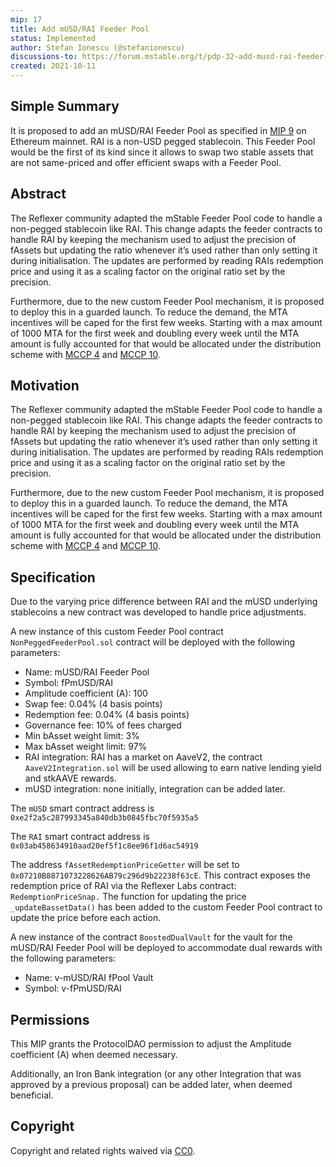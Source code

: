 ```yaml
---
mip: 17
title: Add mUSD/RAI Feeder Pool
status: Implemented
author: Stefan Ionescu (@stefanionescu)
discussions-to: https://forum.mstable.org/t/pdp-32-add-musd-rai-feeder-pool/668/5
created: 2021-10-11
---
```


## Simple Summary

It is proposed to add an mUSD/RAI Feeder Pool as specified in [MIP 9](./mip-9) on Ethereum mainnet. RAI is a non-USD pegged stablecoin. This Feeder Pool would be the first of its kind since it allows to swap two stable assets that are not same-priced and offer efficient swaps with a Feeder Pool.

## Abstract

The Reflexer community adapted the mStable Feeder Pool code to handle a non-pegged stablecoin like RAI. This change adapts the feeder contracts to handle RAI by keeping the mechanism used to adjust the precision of fAssets but updating the ratio whenever it’s used rather than only setting it during initialisation. The updates are performed by reading RAIs redemption price and using it as a scaling factor on the original ratio set by the precision.

Furthermore, due to the new custom Feeder Pool mechanism, it is proposed to deploy this in a guarded launch. To reduce the demand, the MTA incentives will be caped for the first few weeks. Starting with a max amount of 1000 MTA for the first week and doubling every week until the MTA amount is fully accounted for that would be allocated under the distribution scheme with [MCCP 4](https://mips.mstable.org/MCCP/mccp-4.html) and [MCCP 10](https://mips.mstable.org/MCCP/mccp-10.html).

## Motivation

The Reflexer community adapted the mStable Feeder Pool code to handle a non-pegged stablecoin like RAI. This change adapts the feeder contracts to handle RAI by keeping the mechanism used to adjust the precision of fAssets but updating the ratio whenever it’s used rather than only setting it during initialisation. The updates are performed by reading RAIs redemption price and using it as a scaling factor on the original ratio set by the precision.

Furthermore, due to the new custom Feeder Pool mechanism, it is proposed to deploy this in a guarded launch. To reduce the demand, the MTA incentives will be caped for the first few weeks. Starting with a max amount of 1000 MTA for the first week and doubling every week until the MTA amount is fully accounted for that would be allocated under the distribution scheme with [MCCP 4](https://mips.mstable.org/MCCP/mccp-4.html) and [MCCP 10](https://mips.mstable.org/MCCP/mccp-10.html).

## Specification

Due to the varying price difference between RAI and the mUSD underlying stablecoins a new contract was developed to handle price adjustments.

A new instance of this custom Feeder Pool contract `NonPeggedFeederPool.sol` contract will be deployed with the following parameters:

- Name: mUSD/RAI Feeder Pool
- Symbol: fPmUSD/RAI
- Amplitude coefficient (A): 100
- Swap fee: 0.04% (4 basis points)
- Redemption fee: 0.04% (4 basis points)
- Governance fee: 10% of fees charged
- Min bAsset weight limit: 3%
- Max bAsset weight limit: 97%
- RAI integration: RAI has a market on AaveV2, the contract `AaveV2Integration.sol` will be used allowing to earn native lending yield and stkAAVE rewards.
- mUSD integration: none initially, integration can be added later.

The `mUSD` smart contract address is `0xe2f2a5c287993345a840db3b0845fbc70f5935a5`

The `RAI` smart contract address is `0x03ab458634910aad20ef5f1c8ee96f1d6ac54919`

The address `fAssetRedemptionPriceGetter` will be set to `0x07210B8871073228626AB79c296d9b22238f63cE`. This contract exposes the redemption price of RAI via the Reflexer Labs contract: `RedemptionPriceSnap.` The function for updating the price `_updateBassetData()` has been added to the custom Feeder Pool contract to update the price before each action.

A new instance of the contract `BoostedDualVault` for the vault for the mUSD/RAI Feeder Pool will be deployed to accommodate dual rewards with the following parameters:

- Name: v-mUSD/RAI fPool Vault
- Symbol: v-fPmUSD/RAI

## Permissions

This MIP grants the ProtocolDAO permission to adjust the Amplitude coefficient (A) when deemed necessary.

Additionally, an Iron Bank integration (or any other Integration that was approved by a previous proposal) can be added later, when deemed beneficial.

## Copyright

Copyright and related rights waived via [CC0](https://creativecommons.org/publicdomain/zero/1.0/).
